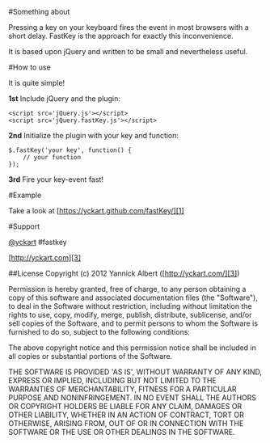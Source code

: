 #Something about

Pressing a key on your keyboard fires the event in most browsers with a short delay. FastKey is the approach for exactly this inconvenience.

It is based upon jQuery and written to be small and nevertheless useful.


#How to use

It is quite simple!

**1st** Include jQuery and the plugin:

    <script src='jQuery.js'></script>
    <script src='jQuery.fastKey.js'></script>

**2nd** Initialize the plugin with your key and function:

    $.fastKey('your key', function() {
        // your function
    });

**3rd** Fire your key-event fast!

#Example

Take a look at [https://yckart.github.com/fastKey/][1]


#Support

[@yckart][2] #fastkey

[http://yckart.com][3]

##License
Copyright (c) 2012 Yannick Albert ([http://yckart.com/][3])

Permission is hereby granted, free of charge, to any person obtaining a copy of this software and associated documentation files (the "Software"), to deal in the Software without restriction, including without limitation the rights to use, copy, modify, merge, publish, distribute, sublicense, and/or sell copies of the Software, and to permit persons to whom the Software is furnished to do so, subject to the following conditions:

The above copyright notice and this permission notice shall be included in all copies or substantial portions of the Software.

THE SOFTWARE IS PROVIDED 'AS IS', WITHOUT WARRANTY OF ANY KIND, EXPRESS OR IMPLIED, INCLUDING BUT NOT LIMITED TO THE WARRANTIES OF MERCHANTABILITY, FITNESS FOR A PARTICULAR PURPOSE AND NONINFRINGEMENT. IN NO EVENT SHALL THE AUTHORS OR COPYRIGHT HOLDERS BE LIABLE FOR ANY CLAIM, DAMAGES OR OTHER LIABILITY, WHETHER IN AN ACTION OF CONTRACT, TORT OR OTHERWISE, ARISING FROM, OUT OF OR IN CONNECTION WITH THE SOFTWARE OR THE USE OR OTHER DEALINGS IN THE SOFTWARE.


  [1]: https://yckart.github.com/fastKey/
  [2]: http://twitter.com/yckart
  [3]: http://yckart.com